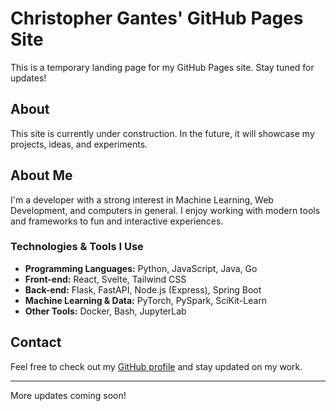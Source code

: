 # Christopher Gantes' GitHub Pages Site

This is a temporary landing page for my GitHub Pages site. Stay tuned for updates!

## About
This site is currently under construction. In the future, it will showcase my projects, ideas, and experiments.

## About Me
I'm a developer with a strong interest in Machine Learning, Web Development, and computers in general. I enjoy working with modern tools and frameworks to fun and interactive experiences.

### Technologies & Tools I Use
- **Programming Languages:** Python, JavaScript, Java, Go
- **Front-end:** React, Svelte, Tailwind CSS
- **Back-end:** Flask, FastAPI, Node.js (Express), Spring Boot
- **Machine Learning & Data:** PyTorch, PySpark, SciKit-Learn
- **Other Tools:** Docker, Bash, JupyterLab

## Contact
Feel free to check out my [GitHub profile](https://github.com/christophergantes) and stay updated on my work.

---

More updates coming soon!

